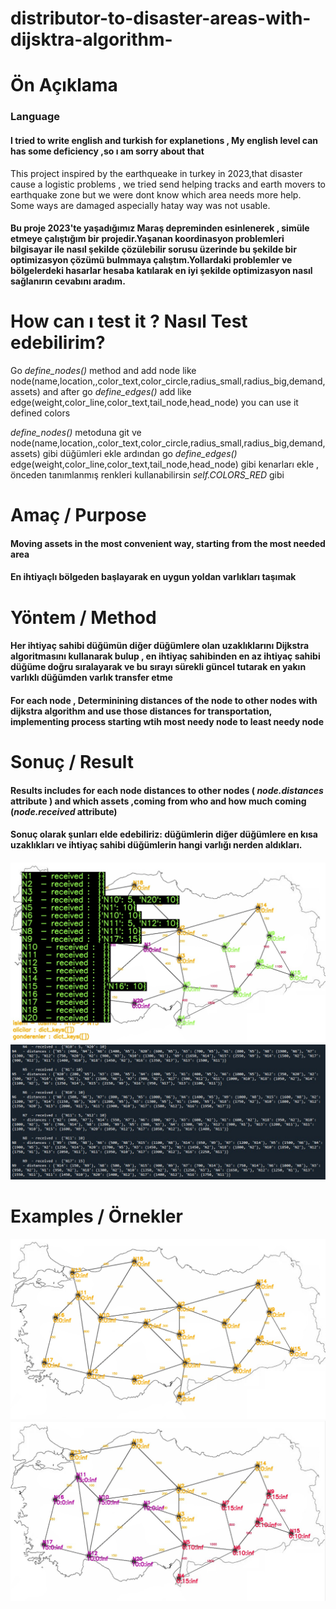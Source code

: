 # distributor-to-disaster-areas-with-dijsktra-algorithm-
# Ön Açıklama
### Language
#### I tried to write english and turkish for explanetions , My english level can has some deficiency ,so ı am sorry about that
This project inspired by the earthqueake in turkey in 2023,that disaster cause a logistic problems , we tried send helping tracks and earth movers to earthquake zone but we were dont know which area needs more help.
Some ways are damaged aspecially hatay way was not usable.
#### Bu proje 2023'te yaşadığımız Maraş depreminden esinlenerek , simüle etmeye çalıştığım bir projedir.Yaşanan koordinasyon problemleri bilgisayar ile nasıl şekilde çözülebilir sorusu üzerinde bu şekilde bir optimizasyon çözümü bulmmaya çalıştım.Yollardaki problemler ve bölgelerdeki hasarlar hesaba katılarak en iyi şekilde optimizasyon nasıl sağlanırın cevabını aradım.

# How can ı test it ? Nasıl Test edebilirim?
Go _define_nodes()_ method and add node like node(name,location,,color_text,color_circle,radius_small,radius_big,demand,assets) and after go _define_edges()_ add like edge(weight,color_line,color_text,tail_node,head_node)
you can use it defined colors

 _define_nodes()_ metoduna git ve node(name,location,,color_text,color_circle,radius_small,radius_big,demand,assets) gibi düğümleri ekle ardından  go _define_edges()_ edge(weight,color_line,color_text,tail_node,head_node)
gibi kenarları ekle , önceden tanımlanmış renkleri kullanabilirsin _self.COLORS_RED_ gibi

# Amaç / Purpose
#### Moving assets in the most convenient way, starting from the most needed area
#### En ihtiyaçlı bölgeden başlayarak en uygun yoldan varlıkları taşımak

# Yöntem / Method

#### Her ihtiyaç sahibi düğümün diğer düğümlere olan uzaklıklarını Dijkstra algoritmasını kullanarak bulup , en ihtiyaç sahibinden en az ihtiyaç sahibi düğüme doğru sıralayarak ve bu sırayı sürekli güncel tutarak en yakın varlıklı düğümden varlık transfer etme

#### For each node , Determinining distances of the node to other nodes with dijkstra algorithm and use those distances for transportation,   implementing process starting wtih most needy node to least needy node 

# Sonuç / Result
#### Results includes for each node distances to other nodes ( _node.distances_ attribute ) and which assets ,coming from who and how much coming (_node.received_ attribute)
#### Sonuç olarak şunları elde edebiliriz: düğümlerin diğer düğümlere en kısa uzaklıkları ve ihtiyaç sahibi düğümlerin hangi varlığı nerden aldıkları.

####
<img src="https://raw.githubusercontent.com/rag0nn/distributor-to-disaster-areas-with-dijsktra-algorithm/master/images/results_screen.jpg">
<img src="https://raw.githubusercontent.com/rag0nn/distributor-to-disaster-areas-with-dijsktra-algorithm/master/images/results_terminal.jpg">

# Examples  / Örnekler
<img src="https://raw.githubusercontent.com/rag0nn/distributor-to-disaster-areas-with-dijsktra-algorithm/master/images/normal_node_map.jpg">
<img src="https://raw.githubusercontent.com/rag0nn/distributor-to-disaster-areas-with-dijsktra-algorithm/master/images/drawn_with_weights_map.jpg">
<img str="https://github.com/rag0nn/distributor-to-disaster-areas-with-dijsktra-algorithm/blob/master/images/gif.gif?raw=true">

